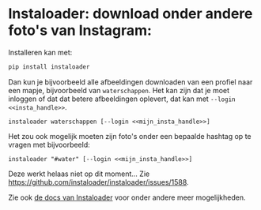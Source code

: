 # Instaloader: download onder andere foto's van Instagram:

Installeren kan met:
```bash
pip install instaloader
```
Dan kun je bijvoorbeeld alle afbeeldingen downloaden van een profiel naar een mapje, bijvoorbeeld van `waterschappen`. Het kan zijn dat je moet inloggen of dat dat betere afbeeldingen oplevert, dat kan met `--login <<insta_handle>>`.
```
instaloader waterschappen [--login <<mijn_insta_handle>>]
```
Het zou ook mogelijk moeten zijn foto's onder een bepaalde hashtag op te vragen met bijvoorbeeld:
```
instaloader "#water" [--login <<mijn_insta_handle>>]
```
Deze werkt helaas niet op dit moment... Zie https://github.com/instaloader/instaloader/issues/1588.

Zie ook [de docs van Instaloader](https://instaloader.github.io/) voor onder andere meer mogelijkheden.

